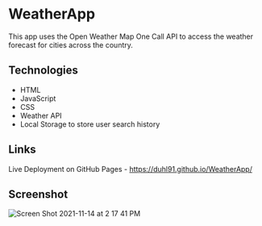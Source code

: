 # WeatherApp
This app uses the Open Weather Map One Call API to access the weather forecast for cities across the country. 

## Technologies
* HTML
* JavaScript
* CSS
* Weather API
* Local Storage to store user search history

## Links
Live Deployment on GitHub Pages - https://duhl91.github.io/WeatherApp/

## Screenshot
![Screen Shot 2021-11-14 at 2 17 41 PM](https://user-images.githubusercontent.com/84102220/141695229-f6bfec7b-5410-4513-a788-b7336775f1ac.png)
